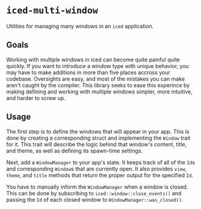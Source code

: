 # `iced-multi-window`

Utilities for managing many windows in an `iced` application.

## Goals

Working with multiple windows in iced can become quite painful quite quickly. If you want to introduce a window type with unique behavior, you may have to make additions in more than five places accross your codebase. Oversights are easy, and most of the mistakes you can make aren't caught by the compiler. This library seeks to ease this experince by making defining and working with multiple windows simpler, more intuitive, and harder to screw up.

## Usage

The first step is to define the windows that will appear in your app. This is done by creating a corresponding struct and implementing the `Window` trait for it. This trait will describe the logic behind that window's content, title, and theme, as well as defining its spawn-time settings.

Next, add a `WindowManager` to your app's state. It keeps track of all of the `Id`s and corresponding `Window`s that are currently open. It also provides `view`, `theme`, and `title` methods that return the proper output for the specified `Id`.

You have to manually inform the `WindowManager` when a window is closed. This can be done by subscribing to `iced::window::close_events()` and passing the `Id` of each closed window to `WindowManager::was_closed()`.
